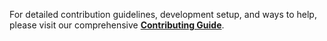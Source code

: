 <!--
SPDX-FileCopyrightText: 2024 Nicco Kunzmann and Open Web Calendar Contributors <https://open-web-calendar.quelltext.eu/>

SPDX-License-Identifier: CC-BY-SA-4.0
-->

For detailed contribution guidelines, development setup, and ways to help, please visit our comprehensive **[Contributing Guide](https://open-web-calendar.quelltext.eu/contributing/)**.
